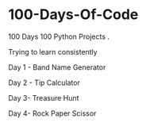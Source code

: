 # 100-Days-Of-Code
100 Days 100 Python Projects .

Trying to learn consistently

Day 1 - Band Name Generator 

Day 2 - Tip Calculator 

Day 3- Treasure Hunt

Day 4- Rock Paper Scissor 
